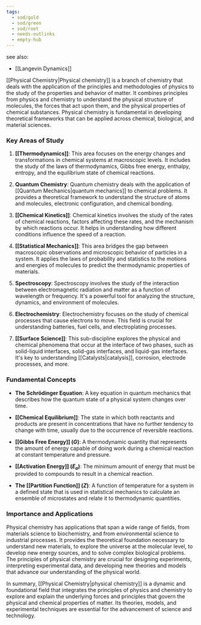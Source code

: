 ```yaml
---
tags:
  - sod/gold
  - sod/green
  - sod/root
  - needs-outlinks
  - empty-hub
---
```

see also:
- [[Langevin Dynamics]]

[[Physical Chemistry|Physical chemistry]] is a branch of chemistry that deals with the application of the principles and methodologies of physics to the study of the properties and behavior of matter. It combines principles from physics and chemistry to understand the physical structure of molecules, the forces that act upon them, and the physical properties of chemical substances. Physical chemistry is fundamental in developing theoretical frameworks that can be applied across chemical, biological, and material sciences.

### Key Areas of Study

1. **[[Thermodynamics]]**: This area focuses on the energy changes and transformations in chemical systems at macroscopic levels. It includes the study of the laws of thermodynamics, Gibbs free energy, enthalpy, entropy, and the equilibrium state of chemical reactions.

2. **Quantum Chemistry**: Quantum chemistry deals with the application of [[Quantum Mechanics|quantum mechanics]] to chemical problems. It provides a theoretical framework to understand the structure of atoms and molecules, electronic configuration, and chemical bonding.

3. **[[Chemical Kinetics]]**: Chemical kinetics involves the study of the rates of chemical reactions, factors affecting these rates, and the mechanism by which reactions occur. It helps in understanding how different conditions influence the speed of a reaction.

4. **[[Statistical Mechanics]]**: This area bridges the gap between macroscopic observations and microscopic behavior of particles in a system. It applies the laws of probability and statistics to the motions and energies of molecules to predict the thermodynamic properties of materials.

5. **Spectroscopy**: Spectroscopy involves the study of the interaction between electromagnetic radiation and matter as a function of wavelength or frequency. It's a powerful tool for analyzing the structure, dynamics, and environment of molecules.

6. **Electrochemistry**: Electrochemistry focuses on the study of chemical processes that cause electrons to move. This field is crucial for understanding batteries, fuel cells, and electroplating processes.

7. **[[Surface Science]]**: This sub-discipline explores the physical and chemical phenomena that occur at the interface of two phases, such as solid-liquid interfaces, solid-gas interfaces, and liquid-gas interfaces. It's key to understanding [[Catalysts|catalysis]], corrosion, electrode processes, and more.

### Fundamental Concepts

- **The Schrödinger Equation**: A key equation in quantum mechanics that describes how the quantum state of a physical system changes over time.
  
- **[[Chemical Equilibrium]]**: The state in which both reactants and products are present in concentrations that have no further tendency to change with time, usually due to the occurrence of reversible reactions.

- **[[Gibbs Free Energy]] ($G$)**: A thermodynamic quantity that represents the amount of energy capable of doing work during a chemical reaction at constant temperature and pressure.

- **[[Activation Energy]] ($E_a$)**: The minimum amount of energy that must be provided to compounds to result in a chemical reaction.

- **The [[Partition Function]] ($Z$)**: A function of temperature for a system in a defined state that is used in statistical mechanics to calculate an ensemble of microstates and relate it to thermodynamic quantities.

### Importance and Applications

Physical chemistry has applications that span a wide range of fields, from materials science to biochemistry, and from environmental science to industrial processes. It provides the theoretical foundation necessary to understand new materials, to explore the universe at the molecular level, to develop new energy sources, and to solve complex biological problems. The principles of physical chemistry are crucial for designing experiments, interpreting experimental data, and developing new theories and models that advance our understanding of the physical world.

In summary, [[Physical Chemistry|physical chemistry]] is a dynamic and foundational field that integrates the principles of physics and chemistry to explore and explain the underlying forces and principles that govern the physical and chemical properties of matter. Its theories, models, and experimental techniques are essential for the advancement of science and technology.